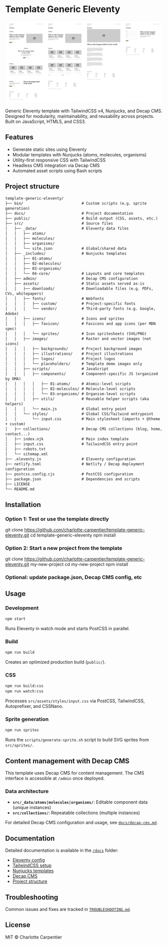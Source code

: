 # Template Generic Eleventy

![Preview](./preview.png)

Generic Eleventy template with TailwindCSS v4, Nunjucks, and Decap CMS.  
Designed for modularity, maintainability, and reusability across projects.  
Built on JavaScript, HTML5, and CSS3.

## Features

- Generate static sites using Eleventy
- Modular templates with Nunjucks (atoms, molecules, organisms)
- Utility-first responsive CSS with TailwindCSS
- Headless CMS integration via Decap CMS
- Automated asset scripts using Bash scripts

## Project structure

```text
template-generic-eleventy/
├── bin/                          # Custom scripts (e.g. sprite generation)
├── docs/                         # Project documentation
├── public/                       # Build output (CSS, assets, etc.)
├── src/                          # Source files
│   ├── _data/                    # Eleventy data files
│   │   ├── atoms/
│   │   ├── molecules/
│   │   ├── organisms/
│   │   └── site.json             # Global/shared data
│   ├── _includes/                # Nunjucks templates
│   │   ├── 01-atoms/
│   │   ├── 02-molecules/
│   │   ├── 03-organisms/
│   │   └── 04-core/              # Layouts and core templates
│   ├── admin/                    # Decap CMS configuration
│   ├── assets/                   # Static assets served as-is
│   │   ├── downloads/            # Downloadable files (e.g. PDFs, CVs, whitepapers)
│   │   ├── fonts/                # Webfonts
│   │   │   ├── custom/           # Project-specific fonts
│   │   │   └── vendor/           # Third-party fonts (e.g. Google, Adobe)
│   │   ├── icons/                # Icons and sprites
│   │   │   ├── favicon/          # Favicons and app icons (per MDN spec)
│   │   │   └── sprites/          # Icon spritesheets (SVG/PNG)
│   │   ├── images/               # Raster and vector images (not icons)
│   │   │   ├── backgrounds/      # Project background images
│   │   │   ├── illustrations/    # Project illustrations  
│   │   │   ├── logos/            # Project logos
│   │   │   └── placeholders/     # Template demo images only
│   │   ├── scripts/              # JavaScript
│   │   │   ├── components/       # Component-specific JS (organized by OMA)
│   │   │   │   ├── 01-atoms/     # Atomic-level scripts
│   │   │   │   ├── 02-molecules/ # Molecule-level scripts
│   │   │   │   └── 03-organisms/ # Organism-level scripts
│   │   │   ├── utils/            # Reusable helper scripts (aka helpers)
│   │   │   └── main.js           # Global entry point
│   │   └── styles/               # Global CSS/Tailwind entrypoint
│   │       └── input.css         # Main stylesheet (imports + @theme + custom)
│   ├── collections/              # Decap CMS collections (blog, home, contact...)
│   ├── index.njk                 # Main index template
│   ├── input.css                 # TailwindCSS entry point
│   ├── robots.txt
│   └── sitemap.xml
├── .eleventy.js                  # Eleventy configuration
├── netlify.toml                  # Netlify / Decap deployment configuration
├── postcss.config.cjs            # PostCSS configuration
├── package.json                  # Dependencies and scripts
├── LICENSE
└── README.md
```

## Installation

### Option 1: Test or use the template directly

git clone <https://github.com/charlotte-carpentier/template-generic-eleventy.git>
cd template-generic-eleventy
npm install

### Option 2: Start a new project from the template

git clone <https://github.com/charlotte-carpentier/template-generic-eleventy.git> my-new-project
cd my-new-project
npm install

### Optional: update package.json, Decap CMS config, etc

## Usage

### Development

```bash
npm start
```

Runs Eleventy in watch mode and starts PostCSS in parallel.

### Build

```bash
npm run build
```

Creates an optimized production build (`public/`).

### CSS

```bash
npm run build:css
npm run watch:css
```

Processes `src/assets/styles/input.css` via PostCSS, TailwindCSS, Autoprefixer, and CSSNano.

### Sprite generation

```bash
npm run sprites
```

Runs the `scripts/generate-sprite.sh` script to build SVG sprites from `src/sprites/`.

## Content management with Decap CMS

This template uses Decap CMS for content management. The CMS interface is accessible at `/admin` once deployed.

### Data architecture

- **`src/_data/atoms|molecules|organisms/`**: Editable component data (unique instances)
- **`src/collections/`**: Repeatable collections (multiple instances)

For detailed Decap CMS configuration and usage, see [`docs/decap-cms.md`](./docs/decap-cms.md).

## Documentation

Detailed documentation is available in the [`/docs`](./docs) folder:

- [Eleventy config](./docs/eleventy.md)  
- [TailwindCSS setup](./docs/tailwind.md)  
- [Nunjucks templates](./docs/nunjucks.md)  
- [Decap CMS](./docs/decap-cms.md)  
- [Project structure](./docs/structure.md)  

## Troubleshooting

Common issues and fixes are tracked in [`TROUBLESHOOTING.md`](./TROUBLESHOOTING.md).

## License

MIT © Charlotte Carpentier
